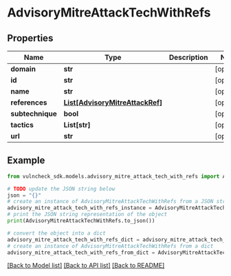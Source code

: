 # AdvisoryMitreAttackTechWithRefs


## Properties

Name | Type | Description | Notes
------------ | ------------- | ------------- | -------------
**domain** | **str** |  | [optional] 
**id** | **str** |  | [optional] 
**name** | **str** |  | [optional] 
**references** | [**List[AdvisoryMitreAttackRef]**](AdvisoryMitreAttackRef.md) |  | [optional] 
**subtechnique** | **bool** |  | [optional] 
**tactics** | **List[str]** |  | [optional] 
**url** | **str** |  | [optional] 

## Example

```python
from vulncheck_sdk.models.advisory_mitre_attack_tech_with_refs import AdvisoryMitreAttackTechWithRefs

# TODO update the JSON string below
json = "{}"
# create an instance of AdvisoryMitreAttackTechWithRefs from a JSON string
advisory_mitre_attack_tech_with_refs_instance = AdvisoryMitreAttackTechWithRefs.from_json(json)
# print the JSON string representation of the object
print(AdvisoryMitreAttackTechWithRefs.to_json())

# convert the object into a dict
advisory_mitre_attack_tech_with_refs_dict = advisory_mitre_attack_tech_with_refs_instance.to_dict()
# create an instance of AdvisoryMitreAttackTechWithRefs from a dict
advisory_mitre_attack_tech_with_refs_from_dict = AdvisoryMitreAttackTechWithRefs.from_dict(advisory_mitre_attack_tech_with_refs_dict)
```
[[Back to Model list]](../README.md#documentation-for-models) [[Back to API list]](../README.md#documentation-for-api-endpoints) [[Back to README]](../README.md)


